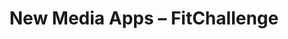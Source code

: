 ---
title: "New Media Apps &ndash; FitChallenge"
slug : fit-challenge
description: "Opdracht: bedenk, ontwerp en maak een prototype ."
tags:
  - name: XD
  - name: HTML
  - name: CSS
  - name: Jekyll
  - name: Sass
  - name: Markdown
  - name: JavaScript
type: intern
members:
    - name : "Manon Adriaens<br>&amp; Alyssa Mae Enzon"
      major: Crossmedia-ontwerp
      minor: Photo Design
      academic-year: 2de jaar
thumbnail:
    url: thumb_400x400.png
    alt: ""
    height: 1
    width: 1
    text-color: "1e271e"
    background-color: "1e271e"
media:
    - url : screen-designs-01.png
      type: image
      text: Screen mockups.
    - url : screen-designs-02.png
      type: image
      text: Screen designs voor smartphone-app.
    - url : wireflow-smartphone.jpg
      type: image
      text: Wireflow/Prototype voor de smartphone-app in Adobe XD.
created: 20/06/2017
order: 2
---